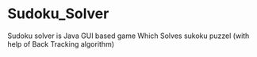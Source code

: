 # Sudoku_Solver
Sudoku solver is Java GUI based game
Which Solves sukoku puzzel (with help of Back Tracking algorithm)
